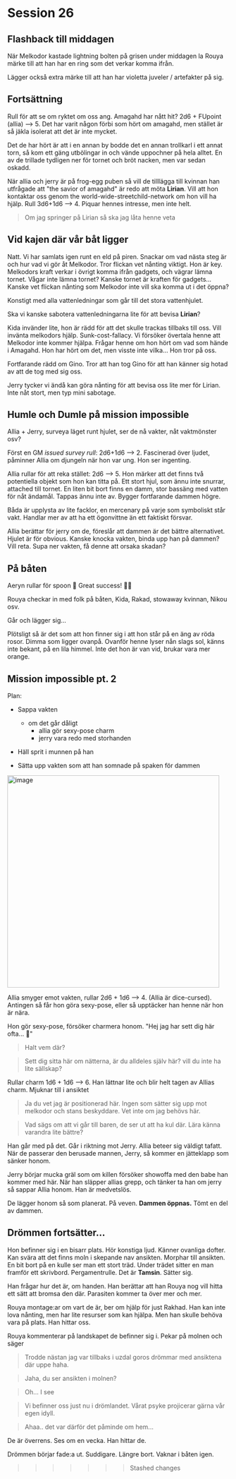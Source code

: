 # Session 26

## Flashback till middagen

När Melkodor kastade lightning bolten på grisen under middagen la Rouya märke till att han har en ring som det verkar komma ifrån.

Lägger också extra märke till att han har violetta juveler / artefakter på sig.

## Fortsättning

Rull för att se om ryktet om oss ang. Amagahd har nått hit? 2d6 + FUpoint (allia) --> 5. Det har varit någon förbi som hört om amagahd, men stället är så jäkla isolerat att det är inte mycket.

Det de har hört är att i en annan by bodde det en annan trollkarl i ett annat torn, så kom ett gäng utbölingar in och vände uppochner på hela alltet. En av de trillade tydligen ner för tornet och bröt nacken, men var sedan oskadd.

När allia och jerry är på frog-egg puben så vill de tilllägga till kvinnan han utfrågade att "the savior of amagahd" är redo att möta **Lirian**. Vill att hon kontaktar oss genom the world-wide-streetchild-network om hon vill ha hjälp. Rull 3d6+1d6 --> 4. Piquar hennes intresse, men inte helt.

> Om jag springer på Lirian så ska jag låta henne veta

## Vid kajen där vår båt ligger

Natt. Vi har samlats igen runt en eld på piren. Snackar om vad nästa steg är och hur vad vi gör åt Melkodor. Tror flickan vet nånting viktigt. Hon är key. Melkodors kraft verkar i övrigt komma ifrån gadgets, och vägrar lämna tornet. Vågar inte lämna tornet? Kanske tornet är kraften för gadgets... Kanske vet flickan nånting som Melkodor inte vill ska komma ut i det öppna?

Konstigt med alla vattenledningar som går till det stora vattenhjulet.

Ska vi kanske sabotera vattenledningarna lite för att bevisa **Lirian**?

Kida invänder lite, hon är rädd för att det skulle trackas tillbaks till oss. Vill invänta melkodors hjälp. Sunk-cost-fallacy. Vi försöker övertala henne att Melkodor inte kommer hjälpa. Frågar henne om hon hört om vad som hände i Amagahd. Hon har hört om det, men visste inte vilka... Hon tror på oss.

Fortfarande rädd om Gino. Tror att han tog Gino för att han känner sig hotad av att de tog med sig oss.

Jerry tycker vi ändå kan göra nånting för att bevisa oss lite mer för Lirian. Inte nåt stort, men typ mini sabotage.

## Humle och Dumle på mission impossible

Allia + Jerry, surveya läget runt hjulet, ser de nå vakter, nåt vaktmönster osv?

Först en GM _issued survey rull_: 2d6+1d6 --> 2. Fascinerad över ljudet, påminner Allia om djungeln när hon var ung. Hon ser ingenting.

Allia rullar för att reka stället: 2d6 --> 5. Hon märker att det finns två potentiella objekt som hon kan titta på. Ett stort hjul, som ännu inte snurrar, attached till tornet. En liten bit bort finns en damm, stor bassäng med vatten för nåt ändamål. Tappas ännu inte av. Bygger fortfarande dammen högre.

Båda är upplysta av lite facklor, en mercenary på varje som symboliskt står vakt. Handlar mer av att ha ett ögonvittne än ett faktiskt försvar.

Allia berättar för jerry om de, föreslår att dammen är det bättre alternativet. Hjulet är för obvious. Kanske knocka vakten, binda upp han på dammen? Vill reta. Supa ner vakten, få denne att orsaka skadan?

## På båten

Aeryn rullar för spoon 👀 Great success! 🍆🍑

Rouya checkar in med folk på båten, Kida, Rakad, stowaway kvinnan, Nikou osv.

Går och lägger sig...

Plötsligt så är det som att hon finner sig i att hon står på en äng av röda rosor. Dimma som ligger ovanpå. Ovanför henne lyser nån slags sol, känns inte bekant, på en lila himmel. Inte det hon är van vid, brukar vara mer orange.

## Mission impossible pt. 2

Plan:

- Sappa vakten

  - om det går dåligt
    - allia gör sexy-pose charm
    - jerry vara redo med storhanden

- Häll sprit i munnen på han
- Sätta upp vakten som att han somnade på spaken för dammen

<img width="481" alt="image" src="https://user-images.githubusercontent.com/732505/225139737-eb065d94-e737-4df0-b08e-7e28e91cba88.png">

Allia smyger emot vakten, rullar 2d6 + 1d6 --> 4. (Allia är dice-cursed). Antingen så får hon göra sexy-pose, eller så upptäcker han henne när hon är nära.

Hon gör sexy-pose, försöker charmera honom. "Hej jag har sett dig här ofta... 💋"

> Halt vem där?

> Sett dig sitta här om nätterna, är du alldeles själv här? vill du inte ha lite sällskap?

Rullar charm 1d6 + 1d6 --> 6. Han lättnar lite och blir helt tagen av Allias charm. Mjuknar till i ansiktet

> Ja du vet jag är positionerad här. Ingen som sätter sig upp mot melkodor och stans beskyddare. Vet inte om jag behövs här.

> Vad sägs om att vi går till baren, de ser ut att ha kul där. Lära känna varandra lite bättre?

Han går med på det. Går i riktning mot Jerry. Allia beteer sig väldigt tafatt. När de passerar den berusade mannen, Jerry, så kommer en jätteklapp som sänker honom.

Jerry börjar mucka gräl som om killen försöker showoffa med den babe han kommer med här. När han släpper allias grepp, och tänker ta han om jerry så sappar Allia honom. Han är medvetslös.

De lägger honom så som planerat. På veven. **Dammen öppnas.** Tömt en del av dammen.

## Drömmen fortsätter...

Hon befinner sig i en bisarr plats. Hör konstiga ljud. Känner ovanliga dofter. Kan svära att det finns moln i skepande nav ansikten. Morphar till ansikten. En bit bort på en kulle ser man ett stort träd. Under trädet sitter en man framför ett skrivbord. Pergamentrulle. Det är **Tamsin**. Sätter sig.

Han frågar hur det är, om handen. Han berättar att han Rouya nog vill hitta ett sätt att bromsa den där. Parasiten kommer ta över mer och mer.

Rouya montage:ar om vart de är, ber om hjälp för just Rakhad. Han kan inte lova nånting, men har lite resurser som kan hjälpa. Men han skulle behöva vara på plats. Han hittar oss.

Rouya kommenterar på landskapet de befinner sig i. Pekar på molnen och säger

> Trodde nästan jag var tillbaks i uzdal goros drömmar med ansiktena där uppe haha.

> Jaha, du ser ansikten i molnen?

> Oh... I see

> Vi befinner oss just nu i drömlandet. Vårat psyke projicerar gärna vår egen idyll.

> Ahaa.. det var därför det påminde om hem...

De är överrens. Ses om en vecka. Han hittar de.

Drömmen börjar fade:a ut. Suddigare. Längre bort. Vaknar i båten igen.

> > > > > > > Stashed changes
